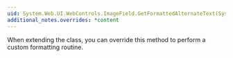 ```yaml
---
uid: System.Web.UI.WebControls.ImageField.GetFormattedAlternateText(System.Web.UI.Control)
additional_notes.overrides: *content
---
```


<p>When extending the <xref href="System.Web.UI.WebControls.ImageField"></xref> class, you can override this method to perform a custom formatting routine.</p>


